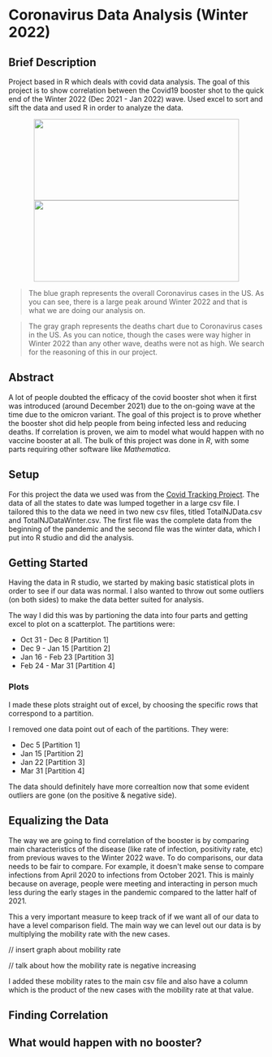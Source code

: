 # Coronavirus Data Analysis (Winter 2022)

## Brief Description
Project based in R which deals with covid data analysis. The goal of this project is to show correlation between the Covid19 booster shot to the quick end of the Winter 2022 (Dec 2021 - Jan 2022) wave. Used excel to sort and sift the data and used R in order to analyze the data.

<p align="center">
  <img 
    width="403.2"
    height="160"
    src="https://github.com/akhilvreddy/CovidDataAnalysis/blob/main/CovidProject/uscovidgraph.png"
  >
  <img 
    width="403.2"
    height="160"
    src="https://github.com/akhilvreddy/CovidDataAnalysis/blob/main/CovidProject/uscoviddeathgraph.png"
  >
</p>

> The blue graph represents the overall Coronavirus cases in the US. As you can see, there is a large peak around Winter 2022 and that is what we are doing our analysis on. 

> The gray graph represents the deaths chart due to Coronavirus cases in the US. As you can notice, though the cases were way higher in Winter 2022 than any other wave, deaths were not as high. We search for the reasoning of this in our project.

## Abstract
A lot of people doubted the efficacy of the covid booster shot when it first was introduced (around December 2021) due to the on-going wave at the time due to the omicron variant. The goal of this project is to prove whether the booster shot did help people from being infected less and reducing deaths. If correlation is proven, we aim to model what would happen with no vaccine booster at all. The bulk of this project was done in _R_, with some parts requiring other software like _Mathematica_.

## Setup 
For this project the data we used was from the [Covid Tracking Project](https://covidtracking.com/data/download). The data of all the states to date was lumped together in a large csv file. I tailored this to the data we need in two new csv files, titled TotalNJData.csv and TotalNJDataWinter.csv. The first file was the complete data from the beginning of the pandemic and the second file was the winter data, which I put into R studio and did the analysis.

## Getting Started
Having the data in R studio, we started by making basic statistical plots in order to see if our data was normal. I also wanted to throw out some outliers (on both sides) to make the data better suited for analysis. 

The way I did this was by partioning the data into four parts and getting excel to plot on a scatterplot. The partitions were: 
* Oct 31 - Dec 8     [Partition 1]
* Dec 9 - Jan 15     [Partition 2]
* Jan 16 - Feb 23    [Partition 3]
* Feb 24 - Mar 31    [Partition 4]

### Plots

I made these plots straight out of excel, by choosing the specific rows that correspond to a partition. 


I removed one data point out of each of the partitions. They were: 
* Dec 5 [Partition 1]
* Jan 15 [Partition 2]
* Jan 22 [Partition 3]
* Mar 31 [Partition 4]

The data should definitely have more correaltion now that some evident outliers are gone (on the positive & negative side). 

## Equalizing the Data

The way we are going to find correlation of the booster is by comparing main characteristics of the disease (like rate of infection, positivity rate, etc) from previous waves to the Winter 2022 wave. To do comparisons, our data needs to be fair to compare. For example, it doesn't make sense to compare infections from April 2020 to infections from October 2021. This is mainly because on average, people were meeting and interacting in person much less during the early stages in the pandemic compared to the latter half of 2021. 

This a very important measure to keep track of if we want all of our data to have a level comparison field. The main way we can level out our data is by multiplying the mobility rate with the new cases. 

// insert graph about mobility rate 

// talk about how the mobility rate is negative increasing 

I added these mobility rates to the main csv file and also have a column which is the product of the new cases with the mobility rate at that value. 

## Finding Correlation

## What would happen with no booster?

